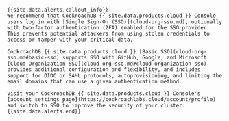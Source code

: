     {{site.data.alerts.callout_info}}
    We recommend that CockroachDB {{ site.data.products.cloud }} Console users log in with [Single Sign-On (SSO)](cloud-org-sso.md), optionally with two-factor authentication (2FA) enabled for the SSO provider. This prevents potential attackers from using stolen credentials to access or tamper with your critical data.

    CockroachDB {{ site.data.products.cloud }} [Basic SSO](cloud-org-sso.md#basic-sso) supports SSO with GitHub, Google, and Microsoft. [Cloud Organization SSO](cloud-org-sso.md#cloud-organization-sso) provides additional configuration and flexibility, and includes support for OIDC or SAML protocols, autoprovisioning, and limiting the email domains that can use a given authentication method.

    Visit your CockroachDB {{ site.data.products.cloud }} Console's [account settings page](https://cockroachlabs.cloud/account/profile) and switch to SSO to improve the security of your cluster.
    {{site.data.alerts.end}}

